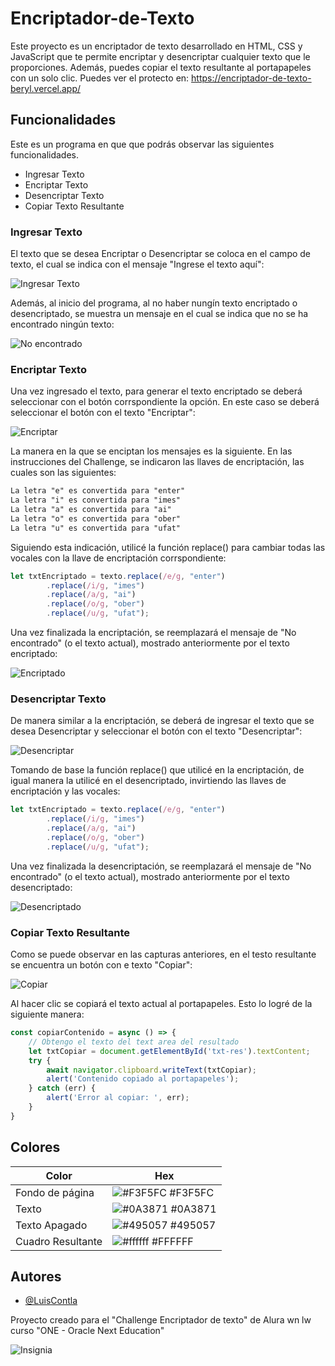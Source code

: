 # Encriptador-de-Texto
Este proyecto es un encriptador de texto desarrollado en HTML, CSS y JavaScript que te permite encriptar y desencriptar cualquier texto que le proporciones. Además, puedes copiar el texto resultante al portapapeles con un solo clic. Puedes ver el protecto en: https://encriptador-de-texto-beryl.vercel.app/

## Funcionalidades

Este es un programa en que que podrás observar las siguientes funcionalidades.

- Ingresar Texto
- Encriptar Texto
- Desencriptar Texto
- Copiar Texto Resultante

### Ingresar Texto

El texto que se desea Encriptar o Desencriptar se coloca en el campo de texto, el cual se indica con el mensaje "Ingrese el texto aquí":

![Ingresar Texto](https://github.com/user-attachments/assets/97b5117c-01d0-4625-865a-a313c5f3eaf6)

Además, al inicio del programa, al no haber nungín texto encriptado o desencriptado, se muestra un mensaje en el cual se indica que no se ha encontrado ningún texto:

![No encontrado](https://media.discordapp.net/attachments/635273333491105832/1270128499369447505/image.png?ex=66b292d8&is=66b14158&hm=78b5114c74c6306d2cb3c1ec39f389d31ea8da8f4fd6b039e3ffa764a541973d&=&format=webp&quality=lossless&width=492&height=659)

### Encriptar Texto

Una vez ingresado el texto, para generar el texto encriptado se deberá seleccionar con el botón corrspondiente la opción. En este caso se deberá seleccionar el botón con el texto "Encriptar":

![Encriptar](https://media.discordapp.net/attachments/635273333491105832/1270127459425320980/image.png?ex=66b291e0&is=66b14060&hm=40556c8e5c226d037d4263d6900d62ccb7bce261bbb5f4f1958ab26a148cac07&=&format=webp&quality=lossless&width=813&height=414)

La manera en la que se enciptan los mensajes es la siguiente. En las instrucciones del Challenge, se indicaron las llaves de encriptación, las cuales son las siguientes:

```txt
La letra "e" es convertida para "enter"
La letra "i" es convertida para "imes"
La letra "a" es convertida para "ai"
La letra "o" es convertida para "ober"
La letra "u" es convertida para "ufat"
```

Siguiendo esta indicación, utilicé la función replace() para cambiar todas las vocales con la llave de encriptación corrspondiente:

```javascript
let txtEncriptado = texto.replace(/e/g, "enter")
        .replace(/i/g, "imes")
        .replace(/a/g, "ai")
        .replace(/o/g, "ober")
        .replace(/u/g, "ufat");
```

Una vez finalizada la encriptación, se reemplazará el mensaje de "No encontrado" (o el texto actual), mostrado anteriormente por el texto encriptado:

![Encriptado](https://media.discordapp.net/attachments/635273333491105832/1270130017027887185/image.png?ex=66b29441&is=66b142c1&hm=f6553b4733fdc49a9e59aa371063e2326687b86e81937df13d72e57fb3ad1c82&=&format=webp&quality=lossless&width=644&height=522)

### Desencriptar Texto

De manera similar a la encriptación, se deberá de ingresar el texto que se desea Desencriptar y seleccionar el botón con el texto "Desencriptar":

![Desencriptar](https://media.discordapp.net/attachments/635273333491105832/1270128027703181393/image.png?ex=66b29267&is=66b140e7&hm=c7f2448916080e0a64d2a9618fc1abb44bd25db8d91170008bfa3ae5c086ba8c&=&format=webp&quality=lossless&width=463&height=85)

Tomando de base la función replace() que utilicé en la encriptación, de igual manera la utilicé en el desencriptado, invirtiendo las llaves de encriptación y las vocales:

```javascript
let txtEncriptado = texto.replace(/e/g, "enter")
        .replace(/i/g, "imes")
        .replace(/a/g, "ai")
        .replace(/o/g, "ober")
        .replace(/u/g, "ufat");
```
Una vez finalizada la desencriptación, se reemplazará el mensaje de "No encontrado" (o el texto actual), mostrado anteriormente por el texto desencriptado:

![Desencriptado](https://media.discordapp.net/attachments/635273333491105832/1270129891714535566/image.png?ex=66b29424&is=66b142a4&hm=889c54ed7b1aefb89c1308709c3b7353ea51af4928ab38b56ca917a0f74c78ef&=&format=webp&quality=lossless&width=651&height=385)

### Copiar Texto Resultante

Como se puede observar en las capturas anteriores, en el testo resultante se encuentra un botón con e texto "Copiar":

![Copiar](https://media.discordapp.net/attachments/635273333491105832/1270139241619525772/image.png?ex=66b29cd9&is=66b14b59&hm=69f253903f13331b5d7b758ea135a34b7912f2795839c099a37895e980adf965&=&format=webp&quality=lossless&width=574&height=139)

Al hacer clic se copiará el texto actual al portapapeles. Esto lo logré de la siguiente manera:

```javascript
const copiarContenido = async () => {
    // Obtengo el texto del text area del resultado
    let txtCopiar = document.getElementById('txt-res').textContent;
    try {
        await navigator.clipboard.writeText(txtCopiar);
        alert('Contenido copiado al portapapeles');
    } catch (err) {
        alert('Error al copiar: ', err);
    }
}
```
## Colores

| Color             | Hex                                                                |
| ----------------- | ------------------------------------------------------------------ |
| Fondo de página | ![#F3F5FC](https://via.placeholder.com/10/f3f5fC?text=+) #F3F5FC |
| Texto | ![#0A3871](https://via.placeholder.com/10/0a3871?text=+) #0A3871 |
| Texto Apagado | ![#495057](https://via.placeholder.com/10/495057?text=+) #495057 |
| Cuadro Resultante | ![#ffffff](https://via.placeholder.com/10/ffffff?text=+) #FFFFFF |


## Autores

- [@LuisContla](https://github.com/LuisContla)

Proyecto creado para el "Challenge Encriptador de texto" de Alura wn lw curso "ONE - Oracle Next Education"

![Insignia](https://media.discordapp.net/attachments/635273333491105832/1270142568482471987/Decodificador_de_texto.png?ex=66b29ff2&is=66b14e72&hm=b3fe4241c970b72483132d6769cc8c4efc40786d8a13e9561d3638fdd94b18e0&=&format=webp&quality=lossless&width=660&height=660)
